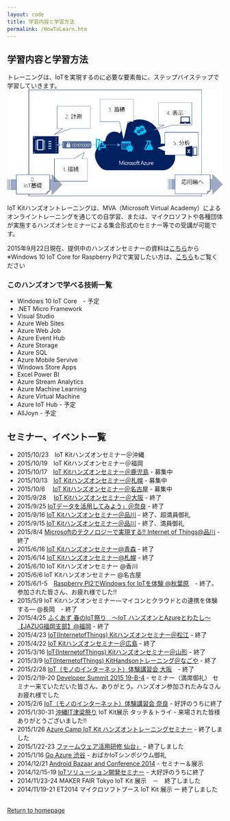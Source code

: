 ```yaml
---
layout: code
title: 学習内容と学習方法
permalink: /HowToLearn.htm
---
```


## 学習内容と学習方法

トレーニングは、IoTを実現するのに必要な要素毎に、ステップバイステップで学習していきます。
<img src="images/LearningStep2.png">

IoT Kitハンズオントレーニングは、MVA（Microsoft Virtual Academy）によるオンライントレーニングを通じての自学習、または、マイクロソフトや各種団体が実施するハンズオンセミナーによる集合形式のセミナー等での受講が可能です。

2015年9月22日現在、提供中のハンズオンセミナーの資料は[こちら](http://aka.ms/iotkholv2on)から
※Windows 10 IoT Core for Raspberry Pi2で実習したい方は、[こちら](http://aka.ms/iotkitholv2onrpi2)もご覧ください

### このハンズオンで学べる技術一覧

* Windows 10 IoT Core　- 予定
* .NET Micro Framework
* Visual Studio
* Azure Web Sites
* Azure Web Job
* Azure Event Hub
* Azure Storage
* Azure SQL
* Azure Mobile Servive
* Windows Store Apps
* Excel Power BI
* Azure Stream Analytics
* Azure Machine Learning
* Azure Virtual Machine
* Azure IoT Hub - 予定
* AllJoyn - 予定

## セミナー、イベント一覧

* 2015/10/23　IoT Kitハンズオンセミナー＠沖縄 
* 2015/10/19　IoT Kitハンズオンセミナー＠福岡 
* 2015/10/17　[IoT Kitハンズオンセミナー＠鹿児島](https://html5j-kagoshima.doorkeeper.jp/events/31228) - 募集中
* 2015/10/13　[IoT Kitハンズオンセミナー＠札幌](https://msevents.microsoft.com/CUI/EventDetail.aspx?EventID=1032670575&Culture=ja-JP&community=0) - 募集中
* 2015/10/6　 [IoT Kitハンズオンセミナー＠名古屋](https://msevents.microsoft.com/CUI/EventDetail.aspx?EventID=1032670573&Culture=ja-JP&community=0)  - 募集中
* 2015/9/28　 [IoT Kitハンズオンセミナー＠大阪](https://msevents.microsoft.com/CUI/EventDetail.aspx?EventID=1032670352&Culture=ja-JP&community=0) - 終了
* 2015/9/25  [IoTデータを活用してみよう」＠奈良](http://www.pref.nara.jp/item/144988.htm#moduleid60194) - 終了
* 2015/9/16  [IoT Kitハンズオンセミナー＠品川](https://msevents.microsoft.com/CUI/EventDetail.aspx?EventID=1032655578&Culture=ja-JP&community=0)  - 終了、超満員御礼
* 2015/9/15  [IoT Kitハンズオンセミナー＠品川](https://msevents.microsoft.com/CUI/EventDetail.aspx?EventID=1032655577&Culture=ja-JP&community=0) - 終了、満員御礼
* 2015/8/4   [Microsoftのテクノロジーで実現する‼ Internet of Things@品川](https://msevents.microsoft.com/CUI/EventDetail.aspx?EventID=1032643458&Culture=ja-JP&community=0) - 終了
* 2015/6/16  [IoT Kitハンズオンセミナー@青森](https://sites.google.com/site/aomoriiot/H27/1) - 終了
* 2015/6/14  [IoT Kitハンズオンセミナー@札幌](http://iot-algyan-do.connpass.com/event/15188/) - 終了
* 2015/6/10  IoT Kitハンズオンセミナー @香川
* 2015/6/6   IoT Kitハンズオンセミナー @名古屋
* 2015/6/1-5　[Raspberry PI2でWindows for IoTを体験 @秋葉原](http://windows10.connpass.com/)　- 終了。参加された皆さん、お疲れ様でした‼
* 2015/5/9   IoT Kitハンズオンセミナー―マイコンとクラウドとの連携を体験する― @長岡　- 終了
* 2015/4/25  [ふくあず 春のIoT祭り　～IoT ハンズオンとAzureとわたし～ 【JAZUG福岡支部】@福岡](https://jazug.doorkeeper.jp/events/22353) - 終了
* 2015/4/23  [IoT(InternetofThings) Kitハンズオンセミナー＠松江](https://itradar.doorkeeper.jp/events/22529) - 終了
* 2015/4/22  [IoT Kitハンズオンセミナー＠広島](https://msevents.microsoft.com/CUI/EventDetail.aspx?EventID=1032622021&Culture=ja-JP&community=0) - 終了
* 2015/3/16  [IoT(InternetofThings) Kitハンズオンセミナー＠山形](https://docs.google.com/forms/d/111ttZFk1_9cXz7aP9yRC6ItqsJ9K-EjJifq8XnScjPA/viewform?c=0&w=1) - 終了
* 2015/3/9  [IoT(InternetofThings) KitHandsonトレーニング＠なごや](http://partake.in/events/a7d9efc3-c5bc-4d2a-b447-4674ce5cd4f6) - 終了
* 2015/2/28 [IoT（モノのインターネット）体験講習会 大阪](http://eccsmartapp.doorkeeper.jp/events/20724)　- 終了
* 2015/2/19-20 [Developer Summit 2015 19-B-4](http://event.shoeisha.jp/devsumi/20150219/timetable) - セミナー（満席御礼） セミナー来ていただいた皆さん、ありがとう。ハンズオン参加されたみなさんお疲れ様でした
* 2015/2/6 [IoT（モノのインターネット）体験講習会 奈良](http://www.pref.nara.jp/item/133489.htm) - 好評のうちに終了
* 2015/1/30-31 [沖縄IT津梁祭り](http://www.it-matsuri.net/index.html) IoT Kit展示 タッチ＆トライ - 来場された皆様ありがとうございました‼
* 2015/1/26 [Azure Camp IoT Kit ハンズオントレーニングセミナー](https://msevents.microsoft.com/CUI/EventDetail.aspx?EventID=1032609294&Culture=ja-JP&community=0) - 終了しました
* 2015/1/22-23 [ファームウェア活用研修 仙台」](http://www.mit.pref.miyagi.jp/embedded/kensyu_26/#firmware) - 終了しました
* 2015/1/16 [Go Azure 渋谷](http://r.jazug.jp/) - おばかIoTシンポジウム御礼
* 2014/12/21 [Android Bazaar and Conference 2014](http://abc.android-group.jp/2014w/) - セミナー＆展示
* 2014/12/15-19 [IoTソリューション開発セミナー](http://www.microsoft.com/ja-jp/mic/seminar/iot_ml.aspx) - 大好評のうちに終了　
* 2014/11/23-24 MAKER FAIR Tokyo IoT Kit 展示　－　終了しました
* 2014/11/19-21 ET2014 マイクロソフトブース IoT Kit 展示 ー 終了しました


<br/>
<a class="btn btn-default" href="index.htm" role="button">Return to homepage</a>

